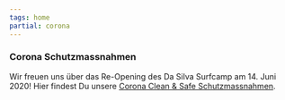 ```yaml
---
tags: home
partial: corona
---
```


### Corona Schutzmassnahmen

Wir freuen uns über das Re-Opening des Da Silva Surfcamp am 14. Juni 2020!
Hier findest Du unsere [Corona Clean & Safe Schutzmassnahmen](https://www.portugal-wellenreiten.de/re-opening-des-da-silva-surfcamp/).
